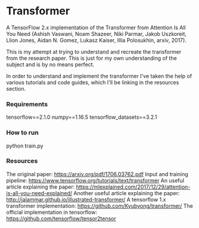 # Transformer
A TensorFlow 2.x implementation of the Transformer from Attention Is All You Need (Ashish Vaswani, Noam Shazeer, Niki Parmar, Jakob Uszkoreit, Llion Jones, Aidan N. Gomez, Lukasz Kaiser, Illia Polosukhin, arxiv, 2017).

This is my attempt at trying to understand and recreate the transformer from the research paper. This is just for my own understanding of the subject and is by no means perfect.

In order to understand and implement the transformer I've taken the help of various tutorials and code guides, which I'll be linking in the resources section.

### Requirements
tensorflow==2.1.0
numpy==1.16.5
tensorflow_datasets==3.2.1
### How to run
python train.py

### Resources
The original paper: https://arxiv.org/pdf/1706.03762.pdf
Input and training pipeline: https://www.tensorflow.org/tutorials/text/transformer
An useful article explaining the paper: https://mlexplained.com/2017/12/29/attention-is-all-you-need-explained/
Another useful article explaining the paper: http://jalammar.github.io/illustrated-transformer/
A tensorflow 1.x transformer implementation: https://github.com/Kyubyong/transformer/
The official implementation in tensorflow: https://github.com/tensorflow/tensor2tensor

